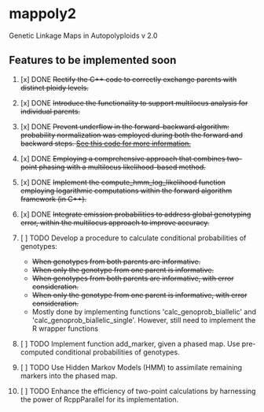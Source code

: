 # mappoly2

Genetic Linkage Maps in Autopolyploids v 2.0

## Features to be implemented soon

1. [x] DONE ~~Rectify the C++ code to correctly exchange parents with distinct ploidy levels.~~

2. [x] DONE ~~Introduce the functionality to support multilocus analysis for individual parents.~~

3. [x] DONE ~~Prevent underflow in the forward-backward algorithm: probability normalization was employed during both the forward and backward steps. [See this code for more information.](https://github.com/mmollina/mappoly2/commit/ee4d0b8938b0631e377959d4f8f0c6fa27c0c8e7#diff-f405d1ef79df16b745f22994e5c42adddb61716567b5f0d029ce5de6c9b98cadR341)~~

4. [x] DONE ~~Employing a comprehensive approach that combines two-point phasing with a multilocus likelihood-based method.~~

5. [x] DONE ~~Implement the compute_hmm_log_likelihood function employing logarithmic computations within the forward algorithm framework (in C++).~~

6. [x] DONE ~~Integrate emission probabilities to address global genotyping error, within the multilocus approach to improve accuracy.~~ 

7. [ ] TODO Develop a procedure to calculate conditional probabilities of genotypes:
    - ~~When genotypes from both parents are informative.~~
    - ~~When only the genotype from one parent is informative.~~
    - ~~When genotypes from both parents are informative, with error consideration.~~
    - ~~When only the genotype from one parent is informative, with error consideration.~~
    - Mostly done by implementing functions 'calc_genoprob_biallelic' and 'calc_genoprob_biallelic_single'. However, still need to implement the R wrapper functions
    
8. [ ] TODO Implement function add_marker, given a phased map. Use pre-computed conditional probabilities of genotypes. 

9. [ ] TODO Use Hidden Markov Models (HMM) to assimilate remaining markers into the phased map.

10. [ ] TODO Enhance the efficiency of two-point calculations by harnessing the power of RcppParallel for its implementation.
